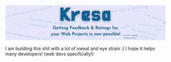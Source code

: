 ![Kresa GitHub Banner](src/assets/kresa_github_banner.png)


I am building this shit with a lot of sweat and eye strain :)
I hope it helps many developers! (web devs specifically!)


